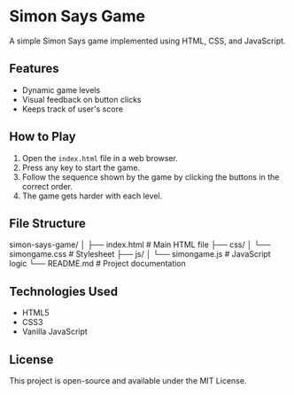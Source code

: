 # Simon Says Game

A simple Simon Says game implemented using HTML, CSS, and JavaScript. 

## Features
- Dynamic game levels
- Visual feedback on button clicks
- Keeps track of user's score

## How to Play
1. Open the `index.html` file in a web browser.
2. Press any key to start the game.
3. Follow the sequence shown by the game by clicking the buttons in the correct order.
4. The game gets harder with each level.

## File Structure
simon-says-game/ │ ├── index.html # Main HTML file ├── css/ │ └── simongame.css # Stylesheet ├── js/ │ └── simongame.js # JavaScript logic └── README.md # Project documentation

## Technologies Used
- HTML5
- CSS3
- Vanilla JavaScript

## License
This project is open-source and available under the MIT License.
